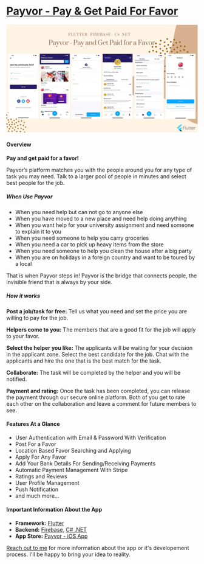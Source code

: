# [Payvor - Pay & Get Paid For Favor](https://portfolio.kaykobadreza.com/portfolio/payvor/)      

![Payvor - Pay & Get Paid For Favor](assets/Payvor-Banner.png)      

#### Overview
**Pay and get paid for a favor!**       

Payvor’s platform matches you with the people around you for any type of task you may need. Talk to a larger pool of people in minutes and select best people for the job.      

##### When Use Payvor           
- When you need help but can not go to anyone else      
- When you have moved to a new place and need help doing anything     
- When you want help for your university assignment and need someone to explain it to you    
- When you need someone to help you carry groceries      
- When you need a car to pick up heavy items from the store      
- When you need someone to help you clean the house after a big party        
- When you are on holidays in a foreign country and want to be toured by a local        

That is when Payvor steps in! Payvor is the bridge that connects people, the invisible friend that is always by your side. 

####

##### How it works

**Post a job/task for free:** Tell us what you need and set the price you are willing to pay for the job.     

**Helpers come to you:** The members that are a good fit for the job will apply to your favor.     

**Select the helper you like:** The applicants will be waiting for your decision in the applicant zone. Select the best candidate for the job. Chat with the applicants and hire the one that is the best match for the task.     

**Collaborate:** The task will be completed by the helper and you will be notified.     

**Payment and rating:** Once the task has been completed, you can release the payment through our secure online platform. Both of you get to rate each other on the collaboration and leave a comment for future members to see.     


#### Features At a Glance
- User Authentication with Email & Password With Verification     
- Post For a Favor       
- Location Based Favor Searching and Applying       
- Apply For Any Favor        
- Add Your Bank Details For Sending/Receiving Payments             
- Automatic Payment Management With Stripe                  
- Ratings and Reviews                   
- User Profile Management                 
- Push Notification                 
- and much more...     


#### Important Information About the App
- **Framework:** [Flutter](https://flutter.dev/)     
- **Backend:** [Firebase](https://firebase.google.com/), [C# .NET](https://docs.microsoft.com/en-us/dotnet/csharp/)    
- **App Store:** [Payvor - iOS App](https://apps.apple.com/app/payvor-favor-app/id1558962094)  

[Reach out to me](https://kaykobadreza.com/) for more information about the app or it's developement process. I'll be happy to bring your idea to reality.       
